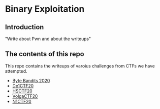 # Binary Exploitation

## Introduction

"Write about Pwn and about the writeups"

## The contents of this repo 

This repo contains the writeups of varoius challenges from CTFs we have attempted.

- [Byte Bandits 2020](../ByteBandits20/intro/)
- [De1CTF20](../De1CTF20/intro/)
- [HSCTF20](../HSCTF20/intro/)
- [VolgaCTF20](../VolgaCTF20/intro/)
- [N1CTF20](../N1CTF20/intro/)





